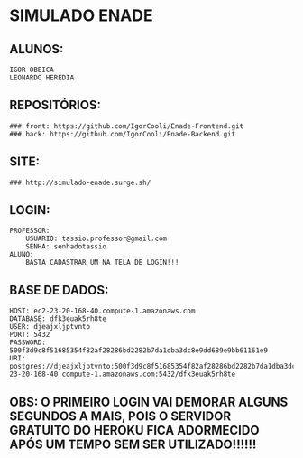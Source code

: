 # SIMULADO ENADE
## ALUNOS:
	IGOR OBEICA
	LEONARDO HERÉDIA


## REPOSITÓRIOS:
    ### front: https://github.com/IgorCooli/Enade-Frontend.git
    ### back: https://github.com/IgorCooli/Enade-Backend.git

## SITE:
    ### http://simulado-enade.surge.sh/
## LOGIN:
    PROFESSOR:
        USUARIO: tassio.professor@gmail.com
        SENHA: senhadotassio
    ALUNO:
        BASTA CADASTRAR UM NA TELA DE LOGIN!!!
## BASE DE DADOS:
    HOST: ec2-23-20-168-40.compute-1.amazonaws.com
    DATABASE: dfk3euak5rh8te
    USER: djeajxljptvnto
    PORT: 5432
    PASSWORD: 500f3d9c8f51685354f82af28286bd2282b7da1dba3dc8e9dd689e9bb61161e9
    URI: postgres://djeajxljptvnto:500f3d9c8f51685354f82af28286bd2282b7da1dba3dc8e9dd689e9bb61161e9@ec2-23-20-168-40.compute-1.amazonaws.com:5432/dfk3euak5rh8te



## OBS: O PRIMEIRO LOGIN VAI DEMORAR ALGUNS SEGUNDOS A MAIS, POIS O SERVIDOR GRATUITO DO HEROKU FICA ADORMECIDO APÓS UM TEMPO SEM SER UTILIZADO!!!!!!
